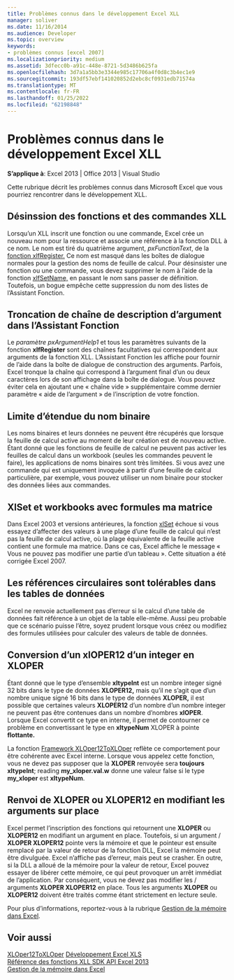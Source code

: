 ```yaml
---
title: Problèmes connus dans le développement Excel XLL
manager: soliver
ms.date: 11/16/2014
ms.audience: Developer
ms.topic: overview
keywords:
- problèmes connus [excel 2007]
ms.localizationpriority: medium
ms.assetid: 3dfecc0b-a91c-448e-8721-5d3486b625fa
ms.openlocfilehash: 3d7a1a5bb3e3344e985c17706a4f0d8c3b4ec1e9
ms.sourcegitcommit: 193df57ebf141020852d2ebc8cf0931edb71574a
ms.translationtype: MT
ms.contentlocale: fr-FR
ms.lasthandoff: 01/25/2022
ms.locfileid: "62198848"
---
```

# <a name="known-issues-in-excel-xll-development"></a>Problèmes connus dans le développement Excel XLL

 **S’applique à**: Excel 2013 | Office 2013 | Visual Studio
  
Cette rubrique décrit les problèmes connus dans Microsoft Excel que vous pourriez rencontrer dans le développement XLL.
  
## <a name="unregistering-xll-commands-and-functions"></a>Désinssion des fonctions et des commandes XLL

Lorsqu’un XLL inscrit une fonction ou une commande, Excel crée un nouveau nom pour la ressource et associe une référence à la fonction DLL à ce nom. Le nom est tiré du quatrième argument, *pxFunctionText*, de la [fonction xlfRegister.](xlfregister-form-1.md) Ce nom est masqué dans les boîtes de dialogue normales pour la gestion des noms de feuille de calcul. Pour désinsister une fonction ou une commande, vous devez supprimer le nom à l’aide de la fonction [xlfSetName,](xlfsetname.md) en passant le nom sans passer de définition. Toutefois, un bogue empêche cette suppression du nom des listes de l’Assistant Fonction.
  
## <a name="argument-description-string-truncation-in-the-function-wizard"></a>Troncation de chaîne de description d’argument dans l’Assistant Fonction

Le *paramètre pxArgumentHelp1*  et tous les paramètres suivants de la fonction **xlfRegister** sont des chaînes facultatives qui correspondent aux arguments de la fonction XLL. L’Assistant Fonction les affiche pour fournir de l’aide dans la boîte de dialogue de construction des arguments. Parfois, Excel tronque la chaîne qui correspond à l’argument final d’un ou deux caractères lors de son affichage dans la boîte de dialogue. Vous pouvez éviter cela en ajoutant une « chaîne vide » supplémentaire comme dernier paramètre « aide de l’argument » de l’inscription de votre fonction.
  
## <a name="binary-name-scope-limitation"></a>Limite d’étendue du nom binaire

Les noms binaires et leurs données ne peuvent être récupérés que lorsque la feuille de calcul active au moment de leur création est de nouveau active. Étant donné que les fonctions de feuille de calcul ne peuvent pas activer les feuilles de calcul dans un workbook (seules les commandes peuvent le faire), les applications de noms binaires sont très limitées. Si vous avez une commande qui est uniquement invoquée à partir d’une feuille de calcul particulière, par exemple, vous pouvez utiliser un nom binaire pour stocker des données liées aux commandes.
  
## <a name="xlset-and-workbooks-with-array-formulas"></a>XlSet et workbooks avec formules ma matrice

Dans Excel 2003 et versions antérieures, la fonction [xlSet](xlset.md) échoue si vous essayez d’affecter des valeurs à une plage d’une feuille de calcul qui n’est pas la feuille de calcul active, où la plage équivalente de la feuille active contient une formule ma matrice. Dans ce cas, Excel affiche le message « Vous ne pouvez pas modifier une partie d’un tableau ». Cette situation a été corrigée Excel 2007.
  
## <a name="circular-references-are-tolerated-in-data-tables"></a>Les références circulaires sont tolérables dans les tables de données

Excel ne renvoie actuellement pas d’erreur si le calcul d’une table de données fait référence à un objet de la table elle-même. Aussi peu probable que ce scénario puisse l’être, soyez prudent lorsque vous créez ou modifiez des formules utilisées pour calculer des valeurs de table de données.
  
## <a name="converting-an-integer-xloper12-to-an-xloper"></a>Conversion d’un xlOPER12 d’un integer en XLOPER

Étant donné que le type d’ensemble **xltypeInt** est un nombre integer signé 32 bits dans le type de données **XLOPER12,** mais qu’il ne s’agit que d’un nombre unique signé 16 bits dans le type de données **XLOPER,** il est possible que certaines valeurs **XLOPER12** d’un nombre d’un nombre integer ne peuvent pas être contenues dans un nombre d’nombres **xlOPER**. Lorsque Excel convertit ce type en interne, il permet de contourner ce problème en convertissant le type en **xltypeNum** XLOPER à pointe **flottante.**
  
La fonction [Framework XLOper12ToXLOper](xloper12toxloper.md) reflète ce comportement pour être cohérente avec Excel interne. Lorsque vous appelez cette fonction, vous ne devez pas supposer que la **XLOPER** renvoyée sera **toujours xltypeInt**; reading **my_xloper.val.w** donne une valeur false si le type **my_xloper** est **xltypeNum**.
  
## <a name="returning-xloper-or-xloper12-by-modifying-arguments-in-place"></a>Renvoi de XLOPER ou XLOPER12 en modifiant les arguments sur place

Excel permet l’inscription des fonctions qui retournent une **XLOPER** ou **XLOPER12** en modifiant un argument en place. Toutefois, si un argument /  **XLOPER XLOPER12** pointe vers la mémoire et que le pointeur est ensuite remplacé par la valeur de retour de la fonction DLL, Excel la mémoire peut être divulguée. Excel n’affiche pas d’erreur, mais peut se crasher. En outre, si la DLL a alloué de la mémoire pour la valeur de retour, Excel pouvez essayer de libérer cette mémoire, ce qui peut provoquer un arrêt immédiat de l’application. Par conséquent, vous ne devez pas modifier les /  arguments **XLOPER XLOPER12** en place. Tous les arguments **XLOPER** ou **XLOPER12** doivent être traités comme étant strictement en lecture seule.
  
Pour plus d’informations, reportez-vous à la rubrique [Gestion de la mémoire dans Excel](memory-management-in-excel.md).
  
## <a name="see-also"></a>Voir aussi

[XLOper12ToXLOper](xloper12toxloper.md) 
 [Développement Excel XLS](developing-excel-xlls.md)  
[Référence des fonctions XLL SDK API Excel 2013](excel-xll-sdk-api-function-reference.md)  
[Gestion de la mémoire dans Excel](memory-management-in-excel.md)